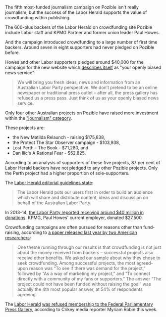 

The fifth most-funded journalism campaign on Pozible isn't really journalism, but the success of the Labor Herald supports the value of crowdfunding within publishing.

The 600-plus backers of the Labor Herald on crowdfunding site Pozible include Labor staff and KPMG Partner and former union leader Paul Howes.

And the campaign introduced crowdfunding to a large number of first time backers. Around seven in eight supporters had never pledged on Pozible before.

Howes and other Labor supporters pledged around $40,000 for the campaign for the new website which [describes itself](https://www.laborherald.com.au/faq/) as "your openly biased news service":

>We will bring you fresh ideas, news and information from an Australian Labor Party perspective. We don’t pretend to be an online newspaper or traditional press outlet – after all, the press gallery has refused us a press pass. Just think of us as your openly biased news service.

Only four other Australian projects on Pozible have raised more investment within the ["journalism" category](http://www.pozible.com/list/mot/11/au/0).

These projects are:
* the New Matilda Relaunch - raising $175,838,
* the Protect The Star Observer campaign - $103,938,
* Lost Perth - The Book - $71,280, and 
* Dan Ilic's A Rational Fear - $52,825.

According to an analysis of supporters of these five projects, 87 per cent of Labor Herald backers have not pledged to any other Pozible projects. Only the Perth project had a higher proportion of sole-supporters.



The [Labor Herald editorial guidelines state](https://www.laborherald.com.au/editorial-guidelines/):

> The Labor Herald puts our users first in order to build an audience which will share and distribute content, ideas and discussion on behalf of the Australian Labor Party.

In 2013-14, [the Labor Party reported receiving around $40 million in donations](http://periodicdisclosures.aec.gov.au/Returns/55/SLDJ8.pdf). KPMG, Paul Howes' current employer, donated $27,500.

Crowdfunding campaigns are often pursued for reasons other than fund-raising, according to [a paper released last year by two American researchers](http://papers.ssrn.com/sol3/papers.cfm?abstract_id=2376997):

>One theme running through our results is that crowdfunding is not just about the money received from backers – successful projects also receive other benefits. We asked our sample about why they chose to seek crowdfunding. Among successful projects, the most agreed-upon reason was “To see if there was demand for the project,” followed by “As a way of marketing my project,” and “To connect directly with a community of my fans or supporters.” The answer “The project could not have been funded without raising the goal” was actually the 4th most popular answer, at 54% of respondents agreeing. 

The [Labor Herald](https://www.laborherald.com.au/) [was refused membership to the Federal Parliamentary Press Gallery](http://www.crikey.com.au/2015/07/22/labor-herald-rejected-from-the-press-gallery/), according to Crikey media reporter Myriam Robin this week.



